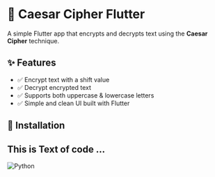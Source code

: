 # 🔐 Caesar Cipher Flutter

A simple Flutter app that encrypts and decrypts text using the **Caesar Cipher** technique.

## ✨ Features
- ✅ Encrypt text with a shift value
- ✅ Decrypt encrypted text
- ✅ Supports both uppercase & lowercase letters
- ✅ Simple and clean UI built with Flutter

## 🚀 Installation

## This is Text of code ...

![Python](https://img.shields.io/badge/Code-Python-blue?logo=python)
